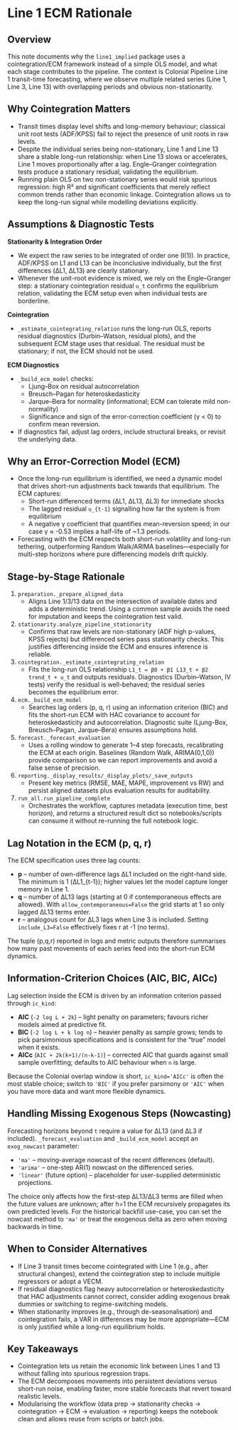 Line 1 ECM Rationale
=====================

Overview
--------
This note documents why the `line1_implied` package uses a cointegration/ECM
framework instead of a simple OLS model, and what each stage contributes to the
pipeline. The context is Colonial Pipeline Line 1 transit-time forecasting, where
we observe multiple related series (Line 1, Line 3, Line 13) with overlapping
periods and obvious non-stationarity.

Why Cointegration Matters
-------------------------
* Transit times display level shifts and long-memory behaviour; classical unit
  root tests (ADF/KPSS) fail to reject the presence of unit roots in raw levels.
* Despite the individual series being non-stationary, Line 1 and Line 13 share a
  stable long-run relationship: when Line 13 slows or accelerates, Line 1 moves
  proportionally after a lag. Engle–Granger cointegration tests produce a
  stationary residual, validating the equilibrium.
* Running plain OLS on two non-stationary series would risk spurious regression:
  high R² and significant coefficients that merely reflect common trends rather
  than economic linkage. Cointegration allows us to keep the long-run signal
  while modelling deviations explicitly.

Assumptions & Diagnostic Tests
------------------------------
**Stationarity & Integration Order**
- We expect the raw series to be integrated of order one (I(1)). In practice,
  ADF/KPSS on L1 and L13 can be inconclusive individually, but the first
  differences (ΔL1, ΔL13) are clearly stationary.
- Whenever the unit-root evidence is mixed, we rely on the Engle–Granger step:
  a stationary cointegration residual `u_t` confirms the equilibrium relation,
  validating the ECM setup even when individual tests are borderline.

**Cointegration**
- `_estimate_cointegrating_relation` runs the long-run OLS, reports residual
  diagnostics (Durbin–Watson, residual plots), and the subsequent ECM stage uses
  that residual. The residual must be stationary; if not, the ECM should not be
  used.

**ECM Diagnostics**
- `_build_ecm_model` checks:
  - Ljung–Box on residual autocorrelation
  - Breusch–Pagan for heteroskedasticity
  - Jarque–Bera for normality (informational; ECM can tolerate mild
    non-normality)
  - Significance and sign of the error-correction coefficient (γ < 0) to confirm
    mean reversion.
- If diagnostics fail, adjust lag orders, include structural breaks, or revisit
  the underlying data.

Why an Error-Correction Model (ECM)
-----------------------------------
* Once the long-run equilibrium is identified, we need a dynamic model that
  drives short-run adjustments back towards that equilibrium. The ECM captures:
  - Short-run differenced terms (ΔL1, ΔL13, ΔL3) for immediate shocks
  - The lagged residual `u_{t-1}` signalling how far the system is from
    equilibrium
  - A negative γ coefficient that quantifies mean-reversion speed; in our case
    γ ≈ -0.53 implies a half-life of ~1.3 periods.
* Forecasting with the ECM respects both short-run volatility and long-run
  tethering, outperforming Random Walk/ARIMA baselines—especially for multi-step
  horizons where pure differencing models drift quickly.

Stage-by-Stage Rationale
------------------------
1. `preparation._prepare_aligned_data`
   * Aligns Line 1/3/13 data on the intersection of available dates and adds a
     deterministic trend. Using a common sample avoids the need for imputation
     and keeps the cointegration test valid.
2. `stationarity.analyze_pipeline_stationarity`
   * Confirms that raw levels are non-stationary (ADF high p-values, KPSS rejects)
     but differenced series pass stationarity checks. This justifies differencing
     inside the ECM and ensures inference is reliable.
3. `cointegration._estimate_cointegrating_relation`
   * Fits the long-run OLS relationship `L1_t = β0 + β1 L13_t + β2 trend_t + u_t`
     and outputs residuals. Diagnostics (Durbin–Watson, IV tests) verify the
     residual is well-behaved; the residual series becomes the equilibrium error.
4. `ecm._build_ecm_model`
   * Searches lag orders (p, q, r) using an information criterion (BIC) and fits
     the short-run ECM with HAC covariance to account for heteroskedasticity and
     autocorrelation. Diagnostic suite (Ljung-Box, Breusch–Pagan, Jarque–Bera)
     ensures assumptions hold.
5. `forecast._forecast_evaluation`
   * Uses a rolling window to generate 1–4 step forecasts, recalibrating the ECM
     at each origin. Baselines (Random Walk, ARIMA(0,1,0)) provide comparison so
     we can report improvements and avoid a false sense of precision.
6. `reporting._display_results/_display_plots/_save_outputs`
   * Present key metrics (RMSE, MAE, MAPE, improvement vs RW) and persist
     aligned datasets plus evaluation results for auditability.
7. `run_all.run_pipeline_complete`
   * Orchestrates the workflow, captures metadata (execution time, best horizon),
     and returns a structured result dict so notebooks/scripts can consume it
     without re-running the full notebook logic.

Lag Notation in the ECM (p, q, r)
---------------------------------
The ECM specification uses three lag counts:

* **p** – number of own-difference lags ΔL1 included on the right-hand side. The
  minimum is 1 (ΔL1_{t-1}); higher values let the model capture longer memory in
  Line 1.
* **q** – number of ΔL13 lags (starting at 0 if contemporaneous effects are
  allowed). With `allow_contemporaneous=False` the grid starts at 1 so only
  lagged ΔL13 terms enter.
* **r** – analogous count for ΔL3 lags when Line 3 is included. Setting
  `include_L3=False` effectively fixes r at -1 (no terms).

The tuple (p,q,r) reported in logs and metric outputs therefore summarises how
many past movements of each series feed into the short-run ECM dynamics.

Information-Criterion Choices (AIC, BIC, AICc)
---------------------------------------------
Lag selection inside the ECM is driven by an information criterion passed through
`ic_kind`:

* **AIC** (`-2 log L + 2k`) – light penalty on parameters; favours richer models
  aimed at predictive fit.
* **BIC** (`-2 log L + k log n`) – heavier penalty as sample grows; tends to pick
  parsimonious specifications and is consistent for the “true” model when it
  exists.
* **AICc** (`AIC + 2k(k+1)/(n-k-1)`) – corrected AIC that guards against small
  sample overfitting; defaults to AIC behaviour when `n` is large.

Because the Colonial overlap window is short, `ic_kind='AICc'` is often the most
stable choice; switch to `'BIC'` if you prefer parsimony or `'AIC'` when you have
more data and want more flexible dynamics.

Handling Missing Exogenous Steps (Nowcasting)
--------------------------------------------
Forecasting horizons beyond `t` require a value for ΔL13 (and ΔL3 if included).
`_forecast_evaluation` and `_build_ecm_model` accept an `exog_nowcast`
parameter:

* `'ma'` – moving-average nowcast of the recent differences (default).
* `'arima'` – one-step AR(1) nowcast on the differenced series.
* `'linear'` (future option) – placeholder for user-supplied deterministic
  projections.

The choice only affects how the first-step ΔL13/ΔL3 terms are filled when the
future values are unknown; after h=1 the ECM recursively propagates its own
predicted levels. For the historical backfill use-case, you can set the nowcast
method to `'ma'` or treat the exogenous delta as zero when moving backwards in
time.

When to Consider Alternatives
-----------------------------
* If Line 3 transit times become cointegrated with Line 1 (e.g., after structural
  changes), extend the cointegration step to include multiple regressors or adopt
  a VECM.
* If residual diagnostics flag heavy autocorrelation or heteroskedasticity that
  HAC adjustments cannot correct, consider adding exogenous break dummies or
  switching to regime-switching models.
* When stationarity improves (e.g., through de-seasonalisation) and cointegration
  fails, a VAR in differences may be more appropriate—ECM is only justified while
  a long-run equilibrium holds.

Key Takeaways
-------------
* Cointegration lets us retain the economic link between Lines 1 and 13 without
  falling into spurious regression traps.
* The ECM decomposes movements into persistent deviations versus short-run noise,
  enabling faster, more stable forecasts that revert toward realistic levels.
* Modularising the workflow (data prep → stationarity checks → cointegration →
  ECM → evaluation → reporting) keeps the notebook clean and allows reuse from
  scripts or batch jobs.
